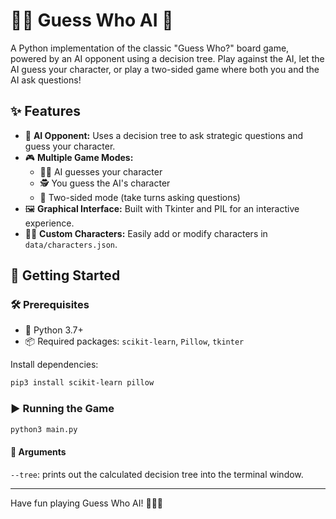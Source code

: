 # 🕵️‍♂️ Guess Who AI 🎲

A Python implementation of the classic "Guess Who?" board game, powered by an AI opponent using a decision tree. Play against the AI, let the AI guess your character, or play a two-sided game where both you and the AI ask questions!

## ✨ Features

- 🤖 **AI Opponent:** Uses a decision tree to ask strategic questions and guess your character.
- 🎮 **Multiple Game Modes:** 
  - 🧑‍💼 AI guesses your character
  - 🕵️ You guess the AI's character
  - 🔄 Two-sided mode (take turns asking questions)
- 🖼️ **Graphical Interface:** Built with Tkinter and PIL for an interactive experience.
- 🧑‍🎨 **Custom Characters:** Easily add or modify characters in `data/characters.json`.

## 🚀 Getting Started

### 🛠️ Prerequisites

- 🐍 Python 3.7+
- 📦 Required packages: `scikit-learn`, `Pillow`, `tkinter`

Install dependencies:
```bash
pip3 install scikit-learn pillow
```

### ▶️ Running the Game

```bash
python3 main.py
```

#### 📝 Arguments

`--tree`: prints out the calculated decision tree into the terminal window.

---

Have fun playing Guess Who AI! 🎉🧑‍💻